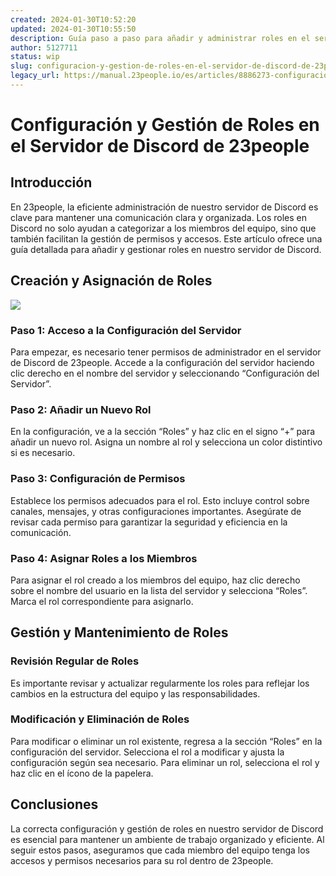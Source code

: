 ```yaml
---
created: 2024-01-30T10:52:20
updated: 2024-01-30T10:55:50
description: Guía paso a paso para añadir y administrar roles en el servidor de Discord de 23people.
author: 5127711
status: wip
slug: configuracion-y-gestion-de-roles-en-el-servidor-de-discord-de-23people
legacy_url: https://manual.23people.io/es/articles/8886273-configuracion-y-gestion-de-roles-en-el-servidor-de-discord-de-23people
---
```


# Configuración y Gestión de Roles en el Servidor de Discord de 23people

## Introducción

En 23people, la eficiente administración de nuestro servidor de Discord es
clave para mantener una comunicación clara y organizada. Los roles en Discord
no solo ayudan a categorizar a los miembros del equipo, sino que también
facilitan la gestión de permisos y accesos. Este artículo ofrece una guía
detallada para añadir y gestionar roles en nuestro servidor de Discord.

## Creación y Asignación de Roles

![](https://downloads.intercomcdn.com/i/o/947999438/c1c1983ef7a8d0d47193ac69/image.png?expires=1725748200&signature=11722a6a67bf03f7b38e421f2adb7f791beaa8531e230c8bf8fd10907fb2342c&req=fSQgH8B3mYJXFb4f3HP0gMkIL5egd6%2BRy4Rq9x9AHV6kmiGIbYD1K0Um6%2FlT%0AZa8%3D%0A)

### Paso 1: Acceso a la Configuración del Servidor

Para empezar, es necesario tener permisos de administrador en el servidor de
Discord de 23people. Accede a la configuración del servidor haciendo clic
derecho en el nombre del servidor y seleccionando “Configuración del
Servidor”.

### Paso 2: Añadir un Nuevo Rol

En la configuración, ve a la sección “Roles” y haz clic en el signo “+” para
añadir un nuevo rol. Asigna un nombre al rol y selecciona un color distintivo
si es necesario.

### Paso 3: Configuración de Permisos

Establece los permisos adecuados para el rol. Esto incluye control sobre
canales, mensajes, y otras configuraciones importantes. Asegúrate de revisar
cada permiso para garantizar la seguridad y eficiencia en la comunicación.

### Paso 4: Asignar Roles a los Miembros

Para asignar el rol creado a los miembros del equipo, haz clic derecho sobre
el nombre del usuario en la lista del servidor y selecciona “Roles”. Marca el
rol correspondiente para asignarlo.

## Gestión y Mantenimiento de Roles

### Revisión Regular de Roles

Es importante revisar y actualizar regularmente los roles para reflejar los
cambios en la estructura del equipo y las responsabilidades.

### Modificación y Eliminación de Roles

Para modificar o eliminar un rol existente, regresa a la sección “Roles” en la
configuración del servidor. Selecciona el rol a modificar y ajusta la
configuración según sea necesario. Para eliminar un rol, selecciona el rol y
haz clic en el ícono de la papelera.

## Conclusiones

La correcta configuración y gestión de roles en nuestro servidor de Discord es
esencial para mantener un ambiente de trabajo organizado y eficiente. Al
seguir estos pasos, aseguramos que cada miembro del equipo tenga los accesos y
permisos necesarios para su rol dentro de 23people.


